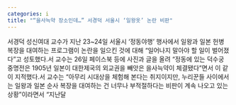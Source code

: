 ```yaml
---
categories: i
title: "“을사늑약 장소인데…” 서경덕 서울시 ‘일왕옷’ 논란 비판"
---
```

서경덕 성신여대 교수가 지난 23~24일 서울시 ‘정동야행’ 행사에서 일왕과 일본 헌병 복장을 대여하는 프로그램이 논란을 일으킨 것에 대해 “일어나지 말아야 할 일이 벌어졌다”고 성토했다.서 교수는 26일 페이스북 등에 사진과 글을 올려 “정동에 있는 덕수궁 중명전은 1905년 일본이 대한제국의 외교권을 빼앗은 을사늑약이 체결됐다”면서 이 같이 지적했다.서 교수는 “아무리 시대상을 체험해 본다는 취지이지만, 누리꾼들 사이에서는 일왕과 일본 순사 복장을 대여하는 건 너무나 부적절하다는 비판이 계속 나오고 있는 상황”이라면서 “지난달 